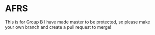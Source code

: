 # AFRS
This is for Group B
I have made master to be protected, 
so please make your own branch and create a pull request to merge!
